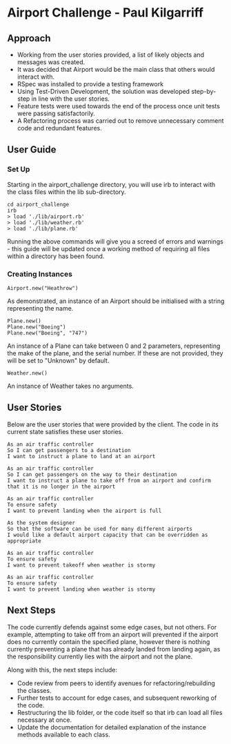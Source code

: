 Airport Challenge - Paul Kilgarriff
=================

Approach
---------

* Working from the user stories provided, a list of likely objects and messages was created.
* It was decided that Airport would be the main class that others would interact with.
* RSpec was installed to provide a testing framework
* Using Test-Driven Development, the solution was developed step-by-step in line with the user stories.
* Feature tests were used towards the end of the process once unit tests were passing satisfactorily.
* A Refactoring process was carried out to remove unnecessary comment code and redundant features.

User Guide
-------

### Set Up

Starting in the airport_challenge directory, you will use irb to interact with the class files within the lib sub-directory.

```
cd airport_challenge
irb
> load './lib/airport.rb'
> load './lib/weather.rb'
> load './lib/plane.rb'
```

Running the above commands will give you a screed of errors and warnings - this guide will be updated once a working method of requiring all files within a directory has been found.

### Creating Instances

```
Airport.new("Heathrow")
```

As demonstrated, an instance of an Airport should be initialised with a string representing the name.

```
Plane.new()
Plane.new("Boeing")
Plane.new("Boeing", "747")
```

An instance of a Plane can take between 0 and 2 parameters, representing the make of the plane, and the serial number.
If these are not provided, they will be set to "Unknown" by default.

```
Weather.new()
```

An instance of Weather takes no arguments.

User Stories
-----

Below are the user stories that were provided by the client. The code in its current state satisfies these user stories.

```
As an air traffic controller 
So I can get passengers to a destination 
I want to instruct a plane to land at an airport

As an air traffic controller 
So I can get passengers on the way to their destination 
I want to instruct a plane to take off from an airport and confirm that it is no longer in the airport

As an air traffic controller 
To ensure safety 
I want to prevent landing when the airport is full 

As the system designer
So that the software can be used for many different airports
I would like a default airport capacity that can be overridden as appropriate

As an air traffic controller 
To ensure safety 
I want to prevent takeoff when weather is stormy 

As an air traffic controller 
To ensure safety 
I want to prevent landing when weather is stormy 
```

Next Steps
-----

The code currently defends against some edge cases, but not others. For example, attempting to take off from an airport will prevented if the airport does no currently contain the specified plane, however there is nothing currently preventing a plane that has already landed from landing again, as the responsibility currently lies with the airport and not the plane.

Along with this, the next steps include:
* Code review from peers to identify avenues for refactoring/rebuilding the classes.
* Further tests to account for edge cases, and subsequent reworking of the code.
* Restructuring the lib folder, or the code itself so that irb can load all files necessary at once.
* Update the documentation for detailed explanation of the instance methods available to each class.
